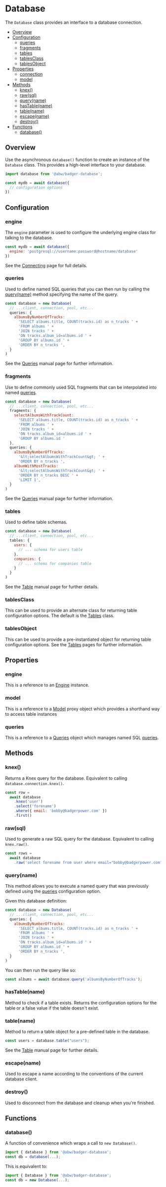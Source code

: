 # Database

The `Database` class provides an interface to a database connection.

* [Overview](#overview)
* [Configuration](#configuration)
  * [queries](#queries)
  * [fragments](#fragments)
  * [tables](#tables)
  * [tablesClass](#tablesclass)
  * [tablesObject](#tablesobject)
* [Properties](#properties)
  * [connection](#connection)
  * [model](#model)
* [Methods](#methods)
  * [knex()](#knex--)
  * [raw(sql)](#raw-sql-)
  * [query(name)](#query-name-)
  * [hasTable(name)](#hastable-name-)
  * [table(name)](#table-name-)
  * [escape(name)](#escape-name-)
  * [destroy()](#destroy--)
* [Functions](#functions)
  * [database()](#database--)

## Overview

Use the asynchronous `database()` function to create an instance of the
`Database` class.  This provides a high-level interface to your database.

```js
import database from '@abw/badger-database';

const mydb = await database({
  // configuration options
})
```

## Configuration

### engine

The `engine` parameter is used to configure the underlying engine class
for talking to the database.

```js
const mydb = await database({
  engine: 'postgresql://username:password@hostname/database'
})
```

See the [Connecting](manual/connecting.html) page for full details.

### queries

Used to define named SQL queries that you can then run by calling the
[query(name)](#query-name-) method specifying the name of the query.

```js
const database = new Database(
  // ...client, connection, pool, etc...
  queries: {
    albumsByNumberOfTracks:
      'SELECT albums.title, COUNT(tracks.id) as n_tracks ' +
      'FROM albums ' +
      'JOIN tracks ' +
      'ON tracks.album_id=albums.id ' +
      'GROUP BY albums.id ' +
      'ORDER BY n_tracks ',
  }
)
```

See the [Queries](manual/queries.html) manual page for further information.

### fragments

Use to define commonly used SQL fragments that can be interpolated into
named [queries](#queries).

```js
const database = new Database(
  // ...client, connection, pool, etc...
  fragments: {
    selectAlbumsWithTrackCount:
      'SELECT albums.title, COUNT(tracks.id) as n_tracks ' +
      'FROM albums ' +
      'JOIN tracks ' +
      'ON tracks.album_id=albums.id ' +
      'GROUP BY albums.id '
  },
  queries: {
    albumsByNumberOfTracks:
      '&lt;selectAlbumsWithTrackCount&gt; ' +
      'ORDER BY n_tracks ',
    albumWithMostTracks:
      '&lt;selectAlbumsWithTrackCount&gt; ' +
      'ORDER BY n_tracks DESC ' +
      'LIMIT 1',
  }
)
```

See the [Queries](manual/queries.html) manual page for further information.

### tables

Used to define table schemas.

```js
const database = new Database(
  // ...client, connection, pool, etc...
  tables: {
    users: {
      // ... schema for users table
    },
    companies: {
      // ... schema for companies table
    }
  }
)
```

See the [Table](manual/table.html) manual page for further details.

### tablesClass

This can be used to provide an alternate class for returning table
configuration options.  The default is the [Tables](manual/tables.html) class.

### tablesObject

This can be used to provide a pre-instantiated object for returning table
configuration options.  See the [Tables](manual/tables.html) pages for
further information.

## Properties

### engine

This is a reference to an [Engine](manual/engine.html) instance.

### model

This is a reference to a [Model](manual/model.html) proxy object which
provides a shorthand way to access table instances

### queries

This is a reference to a [Queries](manual/model.html) object which
manages named SQL [queries](#queries).

## Methods

### knex()

Returns a Knex query for the database.
Equivalent to calling `database.connection.knex()`.

```js
const row =
  await database
    .knex('user')
    .select('forename')
    .where({ email: 'bobby@badgerpower.com' })
    .first()
```

### raw(sql)

Used to generate a raw SQL query for the database.  Equivalent to calling
`knex.raw()`.

```js
const rows =
  await database
    .raw('select forename from user where email="bobby@badgerpower.com"');
```

### query(name)

This method allows you to execute a named query that was previously
defined using the [queries](#queries) configuration option.

Given this database definition:

```js
const database = new Database(
  // ...client, connection, pool, etc...
  queries: {
    albumsByNumberOfTracks:
      'SELECT albums.title, COUNT(tracks.id) as n_tracks ' +
      'FROM albums ' +
      'JOIN tracks ' +
      'ON tracks.album_id=albums.id ' +
      'GROUP BY albums.id ' +
      'ORDER BY n_tracks ',
  }
)
```

You can then run the query like so:

```js
const albums = await database.query('albumsByNumberOfTracks');
```

### hasTable(name)

Method to check if a table exists.  Returns the configuration options
for the table or a false value if the table doesn't exist.

### table(name)

Method to return a table object for a pre-defined table in the database.

```js
const users = database.table("users");
```
See the [Table](manual/table.html) manual page for further details.

### escape(name)

Used to escape a name according to the conventions of the current
database client.

### destroy()

Used to disconnect from the database and cleanup when you're finished.

## Functions

### database()

A function of convenience which wraps a call to `new Database()`.

```js
import { database } from '@abw/badger-database';
const db = database(...);
```

This is equivalent to:

```js
import { Database } from '@abw/badger-database';
const db = new Database(...);
```
